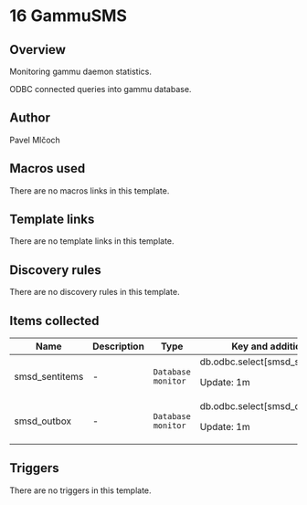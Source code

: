 # 16 GammuSMS

## Overview

Monitoring gammu daemon statistics.


ODBC connected queries into gammu database.



## Author

Pavel Mlčoch

## Macros used

There are no macros links in this template.

## Template links

There are no template links in this template.

## Discovery rules

There are no discovery rules in this template.

## Items collected

|Name|Description|Type|Key and additional info|
|----|-----------|----|----|
|smsd_sentitems|<p>-</p>|`Database monitor`|db.odbc.select[smsd_sentitems,smsd]<p>Update: 1m</p>|
|smsd_outbox|<p>-</p>|`Database monitor`|db.odbc.select[smsd_outbox,smsd]<p>Update: 1m</p>|
## Triggers

There are no triggers in this template.

